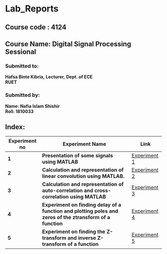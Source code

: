 # Lab_Reports
## Course code : 4124
## Course Name: Digital Signal Processing Sessional

### Submitted to:
**Hafsa Binte Kibria,**
**Lecturer,**
**Dept. of ECE**                                                                                                     
**RUET**

### Submitted by:	
**Name:  Nafia Islam Shishir**   
**Roll:    1810033**

## Index:
| Experiment no | Experiment Name | Link |
| --- | --- | --- |
| **1** | **Presentation of some signals using MATLAB** | [Experiment 1](https://github.com/Nafia-Shishir/Lab_Reports-4124-1810033/blob/master/Lab1/README.md) |
| **2** | **Calculation and representation of linear convolution using MATLAB.** | [Experiment 2](https://github.com/Nafia-Shishir/Lab_Reports-4124-1810033/blob/master/Lab2/README.md) |
| **3** | **Calculation and representation of auto-correlation and cross-correlation using MATLAB** | [Experiment 3](https://github.com/Nafia-Shishir/Lab_Reports-4124-1810033/blob/master/Lab3/README.md) |
| **4** | **Experiment on finding delay of a function and plotting poles and zeros of the ztransform of a function** | [Experiment 4](https://github.com/Nafia-Shishir/Lab_Reports-4124-1810033/blob/master/Lab4/README.md) |
| **5** | **Experiment on finding the Z-transform and inverse Z-transform of a function** | [Experiment 5](https://github.com/Nafia-Shishir/Lab_Reports-4124-1810033/blob/master/Lab5/README.md) |
